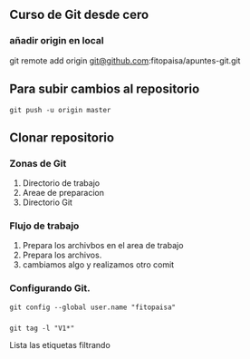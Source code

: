 ## Curso de Git desde cero

### añadir origin en local
git remote add origin git@github.com:fitopaisa/apuntes-git.git


## Para subir cambios al repositorio 
`git push -u origin master`

## Clonar repositorio


### Zonas de Git
1. Directorio de trabajo
2. Areae de preparacion
3. Directorio Git


### Flujo de trabajo
  1. Prepara los archivbos en el area de trabajo
  2. Prepara los archivos.
  3. cambiamos algo y realizamos otro comit

### Configurando Git.
```
git config --global user.name "fitopaisa"
```

###
```
git tag -l "V1*"
```
Lista las etiquetas filtrando 
